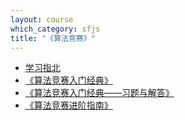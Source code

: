 ```yaml
---
layout: course
which_category: sfjs
title: "《算法竞赛》"
---
```


* [学习指北](../_posts/course/sfjs/xue-xi-zhi-bei)
* [《算法竞赛入门经典》](sfjs/rmjd)
* [《算法竞赛入门经典——习题与解答》](sfjs/rmjd-xtyjd)
* [《算法竞赛进阶指南》](sfjs/jjzn)